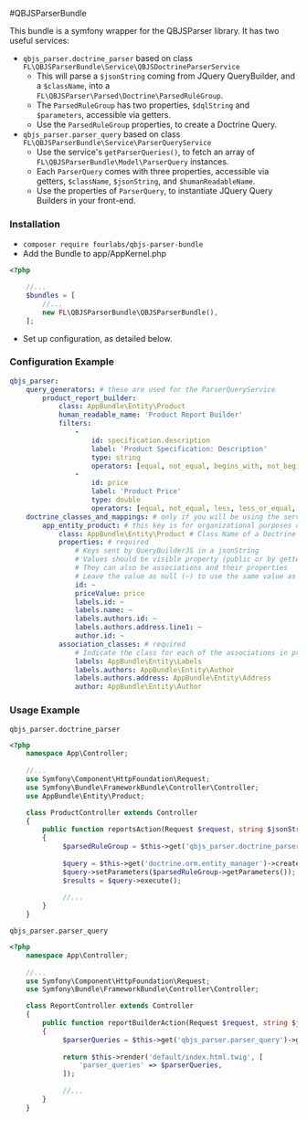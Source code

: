 #QBJSParserBundle

This bundle is a symfony wrapper for the QBJSParser library. It has two useful services:

- `qbjs_parser.doctrine_parser` based on class `FL\QBJSParserBundle\Service\QBJSDoctrineParserService`
    - This will parse a `$jsonString` coming from JQuery QueryBuilder, and a `$className`, into a `FL\QBJSParser\Parsed\Doctrine\ParsedRuleGroup`.
    - The `ParsedRuleGroup` has two properties, `$dqlString` and `$parameters`, accessible via getters. 
    - Use the `ParsedRuleGroup` properties, to create a Doctrine Query. 
- `qbjs_parser.parser_query` based on class `FL\QBJSParserBundle\Service\ParserQueryService`
    - Use the service's `getParserQueries()`, to fetch an array of `FL\QBJSParserBundle\Model\ParserQuery` instances.
    - Each `ParserQuery` comes with three properties, accessible via getters, `$className`, `$jsonString`, and `$humanReadableName`.
    - Use the properties of `ParserQuery`, to instantiate JQuery Query Builders in your front-end.

### Installation

- `composer require fourlabs/qbjs-parser-bundle`
- Add the Bundle to app/AppKernel.php

```php
<?php

    //...
    $bundles = [
        //...
        new FL\QBJSParserBundle\QBJSParserBundle(),
    ];
```
- Set up configuration, as detailed below.

### Configuration Example

```yml
qbjs_parser:
    query_generators: # these are used for the ParserQueryService
        product_report_builder:
            class: AppBundle\Entity\Product
            human_readable_name: 'Product Report Builder'
            filters:
                -
                    id: specification.description
                    label: 'Product Specification: Description'
                    type: string
                    operators: [equal, not_equal, begins_with, not_begins_with, contains, not_contains, ends_with, not_ends_with,is_empty, is_not_empty, is_null, is_not_null]
                -
                    id: price
                    label: 'Product Price'
                    type: double
                    operators: [equal, not_equal, less, less_or_equal, greater, greater_or_equal, between, not_between, is_null, is_not_null]
    doctrine_classes_and_mappings: # only if you will be using the service "qbjs_parser.doctrine_parser"
        app_entity_product: # this key is for organizational purposes only
            class: AppBundle\Entity\Product # Class Name of a Doctrine Entity
            properties: # required
                # Keys sent by QueryBuilderJS in a jsonString
                # Values should be visible property (public or by getter) in your entity
                # They can also be associations and their properties
                # Leave the value as null (~) to use the same value as the key
                id: ~
                priceValue: price
                labels.id: ~
                labels.name: ~
                labels.authors.id: ~
                labels.authors.address.line1: ~
                author.id: ~
            association_classes: # required
                # Indicate the class for each of the associations in properties
                labels: AppBundle\Entity\Labels 
                labels.authors: AppBundle\Entity\Author
                labels.authors.address: AppBundle\Entity\Address
                author: AppBundle\Entity\Author
```

### Usage Example 

`qbjs_parser.doctrine_parser`

```php
<?php
    namespace App\Controller;
    
    //...
    use Symfony\Component\HttpFoundation\Request;
    use Symfony\Bundle\FrameworkBundle\Controller\Controller;
    use AppBundle\Entity\Product;

    class ProductController extends Controller
    {
        public function reportsAction(Request $request, string $jsonString)
        {
             $parsedRuleGroup = $this->get('qbjs_parser.doctrine_parser')->parseJsonString($jsonString, Product::class);
             
             $query = $this->get('doctrine.orm.entity_manager')->createQuery($parsedRuleGroup->getDqlString());
             $query->setParameters($parsedRuleGroup->getParameters());
             $results = $query->execute();
             
             //...
        }
    } 
```

`qbjs_parser.parser_query`

```php
<?php
    namespace App\Controller;
    
    //...
    use Symfony\Component\HttpFoundation\Request;
    use Symfony\Bundle\FrameworkBundle\Controller\Controller;

    class ReportController extends Controller
    {
        public function reportBuilderAction(Request $request, string $jsonString)
        {
             $parserQueries = $this->get('qbjs_parser.parser_query')->getParserQueries();
                     
             return $this->render('default/index.html.twig', [
                 'parser_queries' => $parserQueries,
             ]);
             
             //...
        }
    } 
```